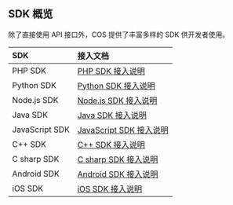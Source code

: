## SDK 概览

除了直接使用 API 接口外，COS 提供了丰富多样的 SDK 供开发者使用。

| SDK            | 接入文档                     |
| :------------- | :----------------------- |
| PHP SDK        | [PHP SDK 接入说明](/doc/product/430/5942)        |
| Python SDK     | [Python SDK 接入说明](/doc/product/430/5943)     |
| Node.js SDK    | [Node.js SDK 接入说明](/doc/product/430/5947)    |
| Java SDK       | [Java SDK 接入说明](/doc/product/430/5944)       |
| JavaScript SDK | [JavaScript SDK 接入说明](/doc/product/430/5946) |
| C++ SDK        | [C++ SDK 接入说明](/doc/product/430/5945)      |
| C sharp SDK       | [C sharp SDK 接入说明](/doc/product/430/5966)       |
| Android SDK    | [Android SDK 接入说明](/doc/product/430/5950)    |
| iOS SDK        | [iOS SDK 接入说明](/doc/product/430/5949)        |
